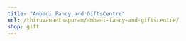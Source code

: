 ```yaml
---
title: "Ambadi Fancy and GiftsCentre"
url: /thiruvananthapuram/ambadi-fancy-and-giftscentre/
shop: gift
---
```

